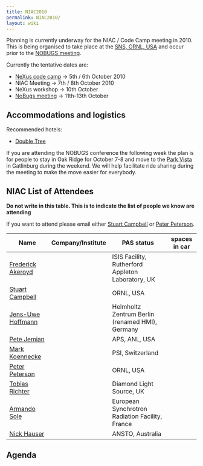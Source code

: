 ```yaml
---
title: NIAC2010
permalink: NIAC2010/
layout: wiki
---
```


Planning is currently underway for the NIAC / Code Camp meeting in 2010.
This is being organised to take place at the [SNS, ORNL,
USA](http://neutrons.ornl.gov/) and occur prior to the [NOBUGS
meeting](http://www.nobugsconference.org/).

Currently the tentative dates are:

-   [NeXus code camp](NIAC2010_CodeCamp "wikilink") -&gt; 5th / 6th
    October 2010
-   NIAC Meeting -&gt; 7th / 8th October 2010
-   NeXus workshop -&gt; 10th October
-   [NoBugs meeting](http://www.nobugsconference.org/Conferences) -&gt;
    11th-13th October

Accommodations and logistics
----------------------------

Recommended hotels:

-   [Double
    Tree](http://doubletree1.hilton.com/en_US/dt/hotel/ORKDTDT-Doubletree-Hotel-Oak-Ridge-Tennessee/index.do)

If you are attending the NOBUGS conference the following week the plan
is for people to stay in Oak Ridge for October 7-8 and move to the [Park
Vista](http://doubletree1.hilton.com/en_US/dt/hotel/GKTPVDT-The-Park-Vista-Gatlinburg-a-Doubletree-Hotel-Tennessee/index.do)
in Gatlinburg during the weekend. We will help facilitate ride sharing
during the meeting to make the move easier for everybody.

NIAC List of Attendees
----------------------

**Do not write in this table. This is to indicate the list of people we
know are attending**

If you want to attend please email either [Stuart
Campbell](User%3AStuart_Campbell "wikilink") or [Peter
Peterson](User%3APeter_Peterson "wikilink").

| Name                                                      | Company/Institute                                   | PAS status    | spaces in car |
|-----------------------------------------------------------|-----------------------------------------------------|---------------|---------------|
| [Frederick Akeroyd](User%3AFreddie_Akeroyd "wikilink")    | | ISIS Facility, Rutherford Appleton Laboratory, UK | | requested   |               |
| [Stuart Campbell](User%3AStuart_Campbell "wikilink")      | | ORNL, USA                                         | | done        | 2             |
| [ Jens-Uwe Hoffmann](User%3AJens-Uwe_Hoffmann "wikilink") | | Helmholtz Zentrum Berlin (renamed HMI), Germany   | | not started |               |
| [Pete Jemian](User%3APete_Jemian "wikilink")              | | APS, ANL, USA                                     | | done        |               |
| [Mark Koennecke](User%3AMark_Koennecke "wikilink")        | | PSI, Switzerland                                  | | requested   |               |
| [Peter Peterson](User%3APeter_Peterson "wikilink")        | | ORNL, USA                                         | | done        | 3             |
| [Tobias Richter](User%3ATobias_Richter "wikilink")        | | Diamond Light Source, UK                          | | requested   |               |
| [Armando Sole](User%3AArmando_Sole "wikilink")            | | European Synchrotron Radiation Facility, France   | | not started |               |
| [Nick Hauser](User%3ANick_Hauser "wikilink")              | | ANSTO, Australia                                  | | not started |               |

Agenda
------
